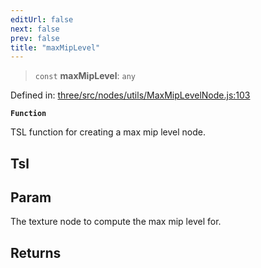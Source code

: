 ```yaml
---
editUrl: false
next: false
prev: false
title: "maxMipLevel"
---
```


> `const` **maxMipLevel**: `any`

Defined in: [three/src/nodes/utils/MaxMipLevelNode.js:103](https://github.com/DefinitelyMaybe/three-i18n/blob/fa57b79433d1c349ffb23a78727299c8d4190136/three/src/nodes/utils/MaxMipLevelNode.js#L103)

**`Function`**

TSL function for creating a max mip level node.

## Tsl

## Param

The texture node to compute the max mip level for.

## Returns
